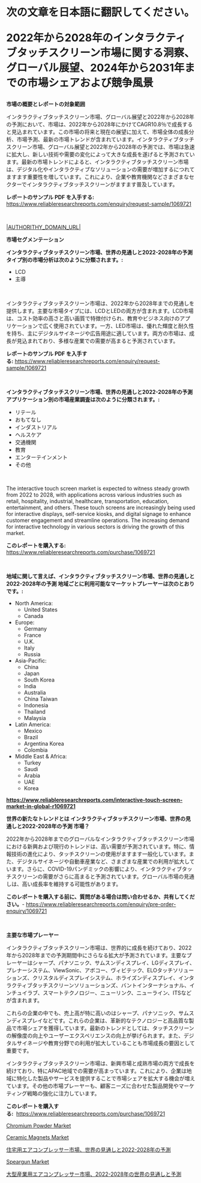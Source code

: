 <p><h1>次の文章を日本語に翻訳してください。

2022年から2028年のインタラクティブタッチスクリーン市場に関する洞察、グローバル展望、2024年から2031年までの市場シェアおよび競争風景</h1></p><p><strong>市場の概要とレポートの対象範囲</strong></p>
<p><p>インタラクティブタッチスクリーン市場、グローバル展望と2022年から2028年の予測において、市場は、2022年から2028年にかけてCAGR10.8％で成長すると見込まれています。この市場の将来と現在の展望に加えて、市場全体の成長分析、市場予測、最新の市場トレンドが含まれています。インタラクティブタッチスクリーン市場、グローバル展望と2022年から2028年の予測では、市場は急速に拡大し、新しい技術や需要の変化によって大きな成長を遂げると予測されています。最新の市場トレンドによると、インタラクティブタッチスクリーン市場は、デジタル化やインタラクティブなソリューションの需要が増加するにつれてますます重要性を増しています。これにより、企業や教育機関などさまざまなセクターでインタラクティブタッチスクリーンがますます普及しています。</p></p>
<p><strong>レポートのサンプル PDF を入手する:</strong> <a href="https://www.reliableresearchreports.com/enquiry/request-sample/1069721">https://www.reliableresearchreports.com/enquiry/request-sample/1069721</a></p>
<p>&nbsp;</p>
<p><a href="|AUTHORITHY_DOMAIN_URL|">|AUTHORITHY_DOMAIN_URL|</a></p>
<p><strong>市場セグメンテーション</strong></p>
<p><strong>インタラクティブタッチスクリーン市場、世界の見通しと2022-2028年の予測 タイプ別の市場分析は次のように分類されます。:</strong></p>
<p><ul><li>LCD</li><li>主導</li></ul></p>
<p>&nbsp;</p>
<p><p>インタラクティブタッチスクリーン市場は、2022年から2028年までの見通しを提供します。主要な市場タイプには、LCDとLEDの両方が含まれます。LCD市場は、コスト効率の高さと高い画質で特徴付けられ、教育やビジネス向けのアプリケーションで広く使用されています。一方、LED市場は、優れた輝度と耐久性を持ち、主にデジタルサイネージや広告用途に適しています。両方の市場は、成長が見込まれており、多様な産業での需要が高まると予測されています。</p></p>
<p><strong>レポートのサンプル PDF を入手する:</strong>&nbsp;<a href="https://www.reliableresearchreports.com/enquiry/request-sample/1069721">https://www.reliableresearchreports.com/enquiry/request-sample/1069721</a></p>
<p>&nbsp;</p>
<p><strong> インタラクティブタッチスクリーン市場、世界の見通しと2022-2028年の予測 アプリケーション別の市場産業調査は次のように分類されます。:</strong></p>
<p><ul><li>リテール</li><li>おもてなし</li><li>インダストリアル</li><li>ヘルスケア</li><li>交通機関</li><li>教育</li><li>エンターテインメント</li><li>その他</li></ul></p>
<p>&nbsp;</p>
<p><p>The interactive touch screen market is expected to witness steady growth from 2022 to 2028, with applications across various industries such as retail, hospitality, industrial, healthcare, transportation, education, entertainment, and others. These touch screens are increasingly being used for interactive displays, self-service kiosks, and digital signage to enhance customer engagement and streamline operations. The increasing demand for interactive technology in various sectors is driving the growth of this market.</p></p>
<p><strong>このレポートを購入する:</strong>&nbsp; <a href="https://www.reliableresearchreports.com/purchase/1069721">https://www.reliableresearchreports.com/purchase/1069721</a></p>
<p>&nbsp;</p>
<p><strong>地域に関して言えば、インタラクティブタッチスクリーン市場、世界の見通しと2022-2028年の予測 地域ごとに利用可能なマーケットプレーヤーは次のとおりです。:</strong></p>
<p><ul>
    <li>
        North America:
        <ul>
            <li>United States</li>
            <li>Canada</li>
        </ul>
    </li>
    <li>
        Europe:
        <ul>
            <li>Germany</li>
            <li>France</li>
            <li>U.K.</li>
            <li>Italy</li>
            <li>Russia</li>
        </ul>
    </li>
    <li>
        Asia-Pacific:
        <ul>
            <li>China</li>
            <li>Japan</li>
            <li>South Korea</li>
            <li>India</li>
            <li>Australia</li>
            <li>China Taiwan</li>
            <li>Indonesia</li>
            <li>Thailand</li>
            <li>Malaysia</li>
        </ul>
    </li>
    <li>
        Latin America:
        <ul>
            <li>Mexico</li>
            <li>Brazil</li>
            <li>Argentina Korea</li>
            <li>Colombia</li>
        </ul>
    </li>
    <li>
        Middle East & Africa:
        <ul>
            <li>Turkey</li>
            <li>Saudi</li>
            <li>Arabia</li>
            <li>UAE</li>
            <li>Korea</li>
        </ul>
    </li>
    </ul></p>
<p><strong><a href="https://www.reliableresearchreports.com/interactive-touch-screen-market-in-global-r1069721">https://www.reliableresearchreports.com/interactive-touch-screen-market-in-global-r1069721</a></strong>&nbsp;</p>
<p><strong>世界の新たなトレンドとは インタラクティブタッチスクリーン市場、世界の見通しと2022-2028年の予測 市場？</strong></p>
<p><p>2022年から2028年までのグローバルなインタラクティブタッチスクリーン市場における新興および現行のトレンドは、高い需要が予測されています。特に、情報技術の進化により、タッチスクリーンの使用がますます一般化しています。また、デジタルサイネージや自動車産業など、さまざまな産業での利用が拡大しています。さらに、COVID-19パンデミックの影響により、インタラクティブタッチスクリーンの需要がさらに高まると予測されています。グローバル市場の見通しは、高い成長率を維持する可能性があります。</p></p>
<p><strong>このレポートを購入する前に、質問がある場合は問い合わせるか、共有してください。</strong>- <a href="https://www.reliableresearchreports.com/enquiry/pre-order-enquiry/1069721">https://www.reliableresearchreports.com/enquiry/pre-order-enquiry/1069721</a></p>
<p>&nbsp;</p>
<p><strong>主要な市場プレーヤー</strong></p>
<p><p>インタラクティブタッチスクリーン市場は、世界的に成長を続けており、2022年から2028年までの予測期間中にさらなる拡大が予測されています。主要なプレーヤーはシャープ、パナソニック、サムスンディスプレイ、LGディスプレイ、プレナーシステム、ViewSonic、アボコー、ヴィビテック、ELOタッチソリューションズ、クリスタルディスプレイシステム、ホライズンディスプレイ、インタラクティブタッチスクリーンソリューションズ、バントインターナショナル、インチュイラブ、スマートテクノロジー、ニューリンク、ニューライン、ITSなどが含まれます。</p><p>これらの企業の中でも、売上高が特に高いのはシャープ、パナソニック、サムスンディスプレイなどです。これらの企業は、革新的なテクノロジーと高品質な製品で市場シェアを獲得しています。最新のトレンドとしては、タッチスクリーンの解像度の向上やユーザーエクスペリエンスの向上が挙げられます。また、デジタルサイネージや教育分野での利用が拡大していることも市場成長の要因として重要です。</p><p>インタラクティブタッチスクリーン市場は、新興市場と成熟市場の両方で成長を続けており、特にAPAC地域での需要が高まっています。これにより、企業は地域に特化した製品やサービスを提供することで市場シェアを拡大する機会が増えています。その他の市場プレーヤーも、顧客ニーズに合わせた製品開発やマーケティング戦略の強化に注力しています。</p></p>
<p><strong>このレポートを購入する:</strong>&nbsp;&nbsp;<a href="https://www.reliableresearchreports.com/purchase/1069721">https://www.reliableresearchreports.com/purchase/1069721</a></p>
<p><p><a href="https://github.com/mancsybtousav/Market-Research-Report-List-3/blob/main/chromium-powder-market.md">Chromium Powder Market</a></p><p><a href="https://github.com/maudAbbott7/Market-Research-Report-List-1/blob/main/ceramic-magnets-market.md">Ceramic Magnets Market</a></p><p><a href="https://github.com/MosesSpinka1914/Market-Research-Report-List-2/blob/main/2247065131044.md">住宅用エアコンプレッサー市場、世界の見通しと2022-2028年の予測</a></p><p><a href="https://issuu.com/reportprime-2/docs/speargun-market-size-2030.pptx">Speargun Market</a></p><p><a href="https://github.com/RudyBoyer2017/Market-Research-Report-List-1/blob/main/4247278131045.md">大型産業用エアコンプレッサー市場、2022-2028年の世界の見通しと予測</a></p></p>